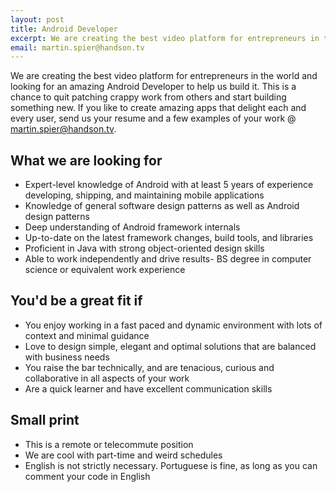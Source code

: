 ```yaml
---
layout: post
title: Android Developer
excerpt: We are creating the best video platform for entrepreneurs in the world and looking for an amazing Android Developer to help us build it.
email: martin.spier@handson.tv
---
```


We are creating the best video platform for entrepreneurs in the world and looking for an amazing Android Developer to help us build it. This is a chance to quit patching crappy work from others and start building something new. If you like to create amazing apps that delight each and every user, send us your resume and a few examples of your work @ [martin.spier@handson.tv](mailto:martin.spier@handson.tv).

## What we are looking for

* Expert-level knowledge of Android with at least 5 years of experience developing, shipping, and maintaining mobile applications
* Knowledge of general software design patterns as well as Android design patterns
* Deep understanding of Android framework internals
* Up-to-date on the latest framework changes, build tools, and libraries
* Proficient in Java with strong object-oriented design skills
* Able to work independently and drive results- BS degree in computer science or equivalent work experience

## You'd be a great fit if

* You enjoy working in a fast paced and dynamic environment with lots of context and minimal guidance
* Love to design simple, elegant and optimal solutions that are balanced with business needs
* You raise the bar technically, and are tenacious, curious and collaborative in all aspects of your work
* Are a quick learner and have excellent communication skills

## Small print

* This is a remote or telecommute position
* We are cool with part-time and weird schedules
* English is not strictly necessary. Portuguese is fine, as long as you can comment your code in English
